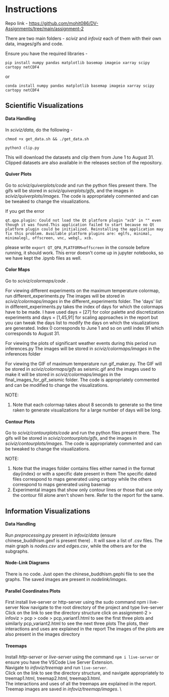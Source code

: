 # Instructions

Repo link - https://github.com/mohit086/DV-Assignments/tree/main/assignment-2

There are two main folders - _sciviz_ and _infoviz_ each of them with their own data, images/gifs and code.

Ensure you have the required libraries -

```pip install numpy pandas matplotlib basemap imageio xarray scipy cartopy netCDF4```

or 

```conda install numpy pandas matplotlib basemap imageio xarray scipy cartopy netCDF4```

## Scientific Visualizations

#### Data Handling

In _sciviz/data_, do the following -

```chmod +x get_data.sh && ./get_data.sh```

```python3 clip.py```

This will download the datasets and clip them from June 1 to August 31. Clipped datasets are also available in the releases section of the repository.

#### Quiver Plots

Go to _sciviz/quiverplots/code_ and run the python files present there. The gifs will be stored in _sciviz/quiverplots/gifs_, and the images in _sciviz/quiverplots/images_. The code is appropriately commented and can be tweaked to change the visualizations.

If you get the error

```qt.qpa.plugin: Could not load the Qt platform plugin "xcb" in "" even though it was found.This application failed to start because no Qt platform plugin could be initialized. Reinstalling the application may fix this problem. Available platform plugins are: eglfs, minimal, minimalegl, offscreen, vnc, webgl, xcb.```

please write ```export QT_QPA_PLATFORM=offscreen``` in the console before running, it should work. This error doesn't come up in jupyter notebooks, so we have kept the .ipynb files as well.

#### Color Maps

Go to _sciviz/colormaps/code_ . 

For viewing different experiments on the maximum temperature colormap, run different_experiments.py 
The images will be stored in _sciviz/colormaps/images_ in the different_experiments folder.
The 'days' list in different_experiments.py takes the index of days for which the colormaps have to be made. I have used days = [27] for color palette and discretization experiments and days = [1,45,91] for scaling approaches in the report but you can tweak the days list to modify the days on which the visualizations are generated.
Index 0 corresponds to June 1 and so on until index 91 which corresponds to August 31. 

For viewing the plots of significant weather events during this period run inferences.py
The images will be stored in _sciviz/colormaps/images_ in the inferences folder

For viewing the GIF of maximum temperature run gif_maker.py.
The GIF will be stored in _sciviz/colormaps/gifs_ as seismic.gif and the images used to make it will be stored in  _sciviz/colormaps/images_ in the final_images_for_gif_seismic folder.
The code is appropriately commented and can be modified to change the visualizations.

NOTE:
1. Note that each colormap takes about 8 seconds to generate so the time raken to generate visualizations for a large number of days will be long.

#### Contour Plots
Go to _sciviz/contourplots/code_ and run the python files present there. The gifs will be stored in _sciviz/contourplots/gifs_, and the images in _sciviz/contourplots/images_. The code is appropriately commented and can be tweaked to change the visualizations.

NOTE:
1. Note that the images folder contains files either named in the format day{index} or with a specific date present in them
The specific dated files correspond to maps generated using cartopy while the others correspond to maps generated using basemap
2. Experimental images that show only contour lines or those that use only the contour fill alone aren't shown here. Refer to the report for the same.

## Information Visualizations

#### Data Handling

Run _preprocessing.py_ present in _infoviz/data_ (ensure chinese_buddhism.gexf is present there) . It will save a list of .csv files. The main graph is _nodes.csv_ and _edges.csv_, while the others are for the subgraphs.

#### Node-Link Diagrams

There is no code. Just open the chinese_buddhism.gephi file to see the graphs. The saved images are present in _nodelink/images_.

#### Parallel Coordinates Plots

First install live-server or http-server using the sudo command
npm i live-server
Now navigate to the root directory of the project and type live-server
Click on the link to see the directory structure
click on assignment-2 > infoviz > pcp > code > pcp_variant1.html to see the first three plots and similarly pcp_variant2.html to see the next three plots
The plots, their interactions and uses are explained in the report
The images of the plots are also present in the images directory

#### Treemaps

Install _http-server_ or _live-server_ using the command ```npm i live-server``` or ensure you have the VSCode Live Server Extension. \
Navigate to _infoviz/treemap_ and run ```live-server```. \
Click on the link to see the directory structure, and navigate appropriately to treemap1.html, treemap2.html, treemap3.html. \
The interactions and uses of all the treemaps are explained in the report. Treemap images are saved in _infoviz/treemap/images_. \
